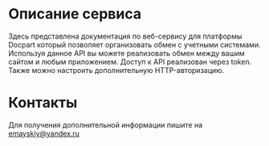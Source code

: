 # Описание сервиса

Здесь представлена документация по веб-сервису для платформы Docpart который позволяет организовать обмен с учетными системами.
Используя данное API вы можете реализовать обмен между вашим сайтом и любым приложением. 
Доступ к API реализован через token. Также можно настроить дополнительную HTTP-авторизацию.


# Контакты
Для получения дополнительной информации пишите на emayskiy@yandex.ru


